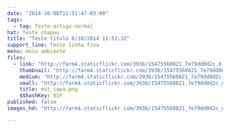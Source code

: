 ```yaml
---
date: "2014-10-08T11:51:47-03:00"
tags:
  - tag: Teste-artigo-normal
hat: Teste chapeu
title: "Teste titulo 8/10/2014 11:51:32"
support_line: Teste linha fina
menu: meio ambiente
files:
  - link: "http://farm4.staticflickr.com/3936/15475560821_7e79dd0d2c_b.jpg"
    thumbnail: "http://farm4.staticflickr.com/3936/15475560821_7e79dd0d2c_t.jpg"
    medium: "http://farm4.staticflickr.com/3936/15475560821_7e79dd0d2c_z.jpg"
    small: "http://farm4.staticflickr.com/3936/15475560821_7e79dd0d2c_n.jpg"
    title: mst_capa.png
    $$hashKey: 01F
published: false
images_hd: "http://farm4.staticflickr.com/3936/15475560821_7e79dd0d2c_n.jpg"

---
```

